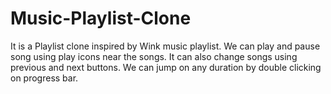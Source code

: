 # Music-Playlist-Clone
It is a Playlist clone inspired by Wink music playlist. We can play and pause song using play icons near the songs. It can also change songs using previous and next buttons. We can jump on any duration by double clicking on progress bar.
